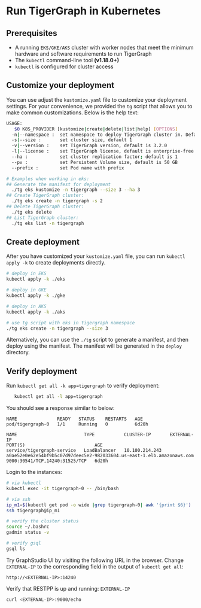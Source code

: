 # Run TigerGraph in Kubernetes

## Prerequisites
- A running ```EKS/GKE/AKS``` cluster with worker nodes that meet the minimum hardware and software requirements to run TigerGraph
 - The ```kubectl``` command-line tool **(v1.18.0+)**
- `kubectl` is configured for cluster access

## Customize your deployment
   You can use adjust the `kustomize.yaml` file to customize your deployment settings. For your convenience, we provided the ```tg``` script that allows you to make common customizations. Below is the help text:

   ```bash
   USAGE:
      $0 K8S_PROVIDER [kustomize|create|delete|list|help] [OPTIONS]
     -n|--namespace :  set namespace to deploy TigerGraph cluster in. Default namespace is "default" 
     -s|--size :       set cluster size, default 1
     -v|--version :    set TigerGraph version, default is 3.2.0
     -l|--license :    set TigerGraph license, default is enterprise-free
     --ha :            set cluster replication factor; default is 1
     --pv :            set Persistent Volume size, default is 50 GB
     --prefix :        set Pod name with prefix
   
   # Examples when working in eks:
   ## Generate the manifest for deployment
     ./tg eks kustomize -n tigergraph --size 3 --ha 3
   ## Create TigerGraph cluster:
     ./tg eks create -n tigergraph -s 2 
   ## Delete TigerGraph cluster: 
     ./tg eks delete
   ## List TigerGraph cluster:
     ./tg eks list -n tigergraph
   ```
    

## Create deployment
After you have customized your `kustomize.yaml` file, you can run `kubectl apply -k` to create deployments directly. 
   ```bash
   # deploy in EKS
   kubectl apply -k ./eks

   # deploy in GKE
   kubectl apply -k ./gke

   # deploy in AKS
   kubectl apply -k ./aks

   # use tg script with eks in tigergraph namespace 
   ./tg eks create -n tigergraph --size 3 
   ```
Alternatively, you can use the `./tg` script to generate a manifest, and then deploy using the manifest. The manifest will be generated in the `deploy` directory.  

## Verify deployment
Run `kubectl get all -k app=tigergraph` to verify deployment:
   ```bash
      kubectl get all -l app=tigergraph
   ```
You should see a response similar to below:
   ```
   NAME               READY   STATUS    RESTARTS   AGE
   pod/tigergraph-0   1/1     Running   0          6d20h

   NAME                         TYPE           CLUSTER-IP       EXTERNAL-IP                                                              PORT(S)                          AGE
   service/tigergraph-service   LoadBalancer   10.100.214.243   a0ae52e0e62e54bf9b5c07d97deec5e2-982033604.us-east-1.elb.amazonaws.com   9000:30541/TCP,14240:31525/TCP   6d20h
   ```
   Login to the instances:
   ```bash
   # via kubectl
   kubectl exec -it tigergraph-0 -- /bin/bash
   
   # via ssh
   ip_m1=$(kubectl get pod -o wide |grep tigergraph-0| awk '{print $6}')
   ssh tigergraph@ip_m1
   
   # verify the cluster status
   source ~/.bashrc
   gadmin status -v
   
   # verify gsql
   gsql ls
   ```

   Try GraphStudio UI by visiting the following URL in the browser. Change ```EXTERNAL-IP``` to the corresponding field in the output of `kubectl get all`:

   ```
   http://<EXTERNAL-IP>:14240
   ```

   Verify that RESTPP is up and running: ```EXTERNAL-IP```
   ```bash
   curl <EXTERNAL-IP>:9000/echo
   ```

